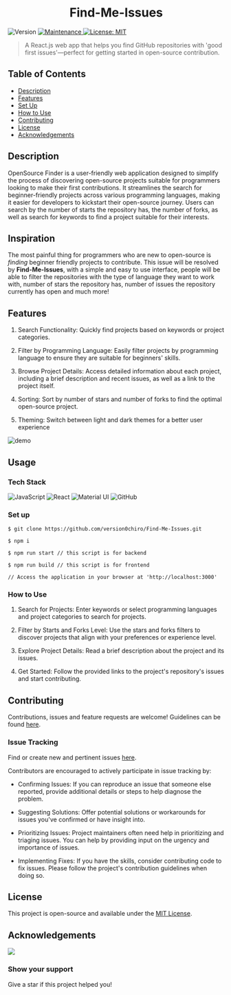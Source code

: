 <h1 align="center">Find-Me-Issues</h1>
<p>
  <img alt="Version" src="https://img.shields.io/badge/version-1.0.0-blue.svg?cacheSeconds=2592000" />
  <a href="https://github.com/open-devs/fastify-typescript-generator/graphs/commit-activity" target="_blank">
    <img alt="Maintenance" src="https://img.shields.io/badge/Maintained-yes-blue.svg" />
  </a>
  <a href="https://github.com/version0chiro/Find-Me-Issues/blob/main/LICENSE" target="_blank">
    <img alt="License: MIT" src="https://img.shields.io/github/license/version0chiro/Find-Me-Issues" />
  </a>
</p>  

> A React.js web app that helps you find GitHub repositories with 'good first issues'—perfect for getting started in open-source contribution.

## Table of Contents

- [Description](#description)
- [Features](#features)
- [Set Up](#set-up)
- [How to Use](#how-to-use)
- [Contributing](#contributing)
- [License](#license)
- [Acknowledgements](#acknowledgements)

## Description

OpenSource Finder is a user-friendly web application designed to simplify the process of discovering open-source projects suitable for programmers looking to make their first contributions. 
It streamlines the search for beginner-friendly projects across various programming languages, making it easier for developers to kickstart their open-source journey. 
Users can search by the number of starts the repository has, the number of forks, as well as search for keywords to find a project suitable for their interests.

## Inspiration

The most painful thing for programmers who are new to open-source is *finding* beginner friendly projects to contribute.
This issue will be resolved by **Find-Me-Issues**, with a simple and easy to use interface, people will be able to filter the repositories with the type of language they want to work with, number of stars the repository has, number of issues the repository currently has open and much more!

## Features

1) Search Functionality: Quickly find projects based on keywords or project categories.

2) Filter by Programming Language: Easily filter projects by programming language to ensure they are suitable for beginners' skills.

3) Browse Project Details: Access detailed information about each project, including a brief description and recent issues, as well as a link to the project itself.

4) Sorting: Sort by number of stars and number of forks to find the optimal open-source project.

5) Theming: Switch between light and dark themes for a better user experience

![demo](./assets/demo1.png)


## Usage

### Tech Stack
<p>
<img alt="JavaScript" src="https://img.shields.io/badge/javascript-%23323330.svg?style=for-the-badge&logo=javascript&logoColor=%23F7DF1E"/>
<img alt="React" src="https://img.shields.io/badge/react-%2320232a.svg?style=for-the-badge&logo=react&logoColor=%2361DAFB"/>
<img alt="Material UI" src="https://img.shields.io/badge/materialui-%230081CB.svg?style=for-the-badge&logo=material-ui&logoColor=white"/>
<img alt="GitHub" src="https://img.shields.io/badge/github-%23121011.svg?style=for-the-badge&logo=github&logoColor=white"/>
</p>

### Set up
```console
$ git clone https://github.com/version0chiro/Find-Me-Issues.git

$ npm i

$ npm run start // this script is for backend

$ npm run build // this script is for frontend

// Access the application in your browser at 'http://localhost:3000'

```

### How to Use

1) Search for Projects: Enter keywords or select programming languages and project categories to search for projects.

2) Filter by Starts and Forks Level: Use the stars and forks filters to discover projects that align with your preferences or experience level.

3) Explore Project Details: Read a brief description about the project and its issues.

4) Get Started: Follow the provided links to the project's repository's issues and start contributing.



## Contributing

Contributions, issues and feature requests are welcome! Guidelines can be found [here](https://github.com/version0chiro/Find-Me-Issues/blob/main/CONTRIBUTING.md).

### Issue Tracking

Find or create new and pertinent issues [here](https://github.com/version0chiro/Find-Me-Issues/issues).

Contributors are encouraged to actively participate in issue tracking by:

- Confirming Issues: If you can reproduce an issue that someone else reported, provide additional details or steps to help diagnose the problem.

- Suggesting Solutions: Offer potential solutions or workarounds for issues you've confirmed or have insight into.

- Prioritizing Issues: Project maintainers often need help in prioritizing and triaging issues. You can help by providing input on the urgency and importance of issues.

- Implementing Fixes: If you have the skills, consider contributing code to fix issues. Please follow the project's contribution guidelines when doing so.

## License

This project is open-source and available under the [MIT License](https://github.com/version0chiro/Find-Me-Issues/blob/main/LICENSE).

## Acknowledgements
<a href="https://github.com/version0chiro/Find-Me-Issues/graphs/contributors">
  <img src="https://contrib.rocks/image?repo=version0chiro/Find-Me-Issues" />
</a>

### Show your support

Give a star if this project helped you!

